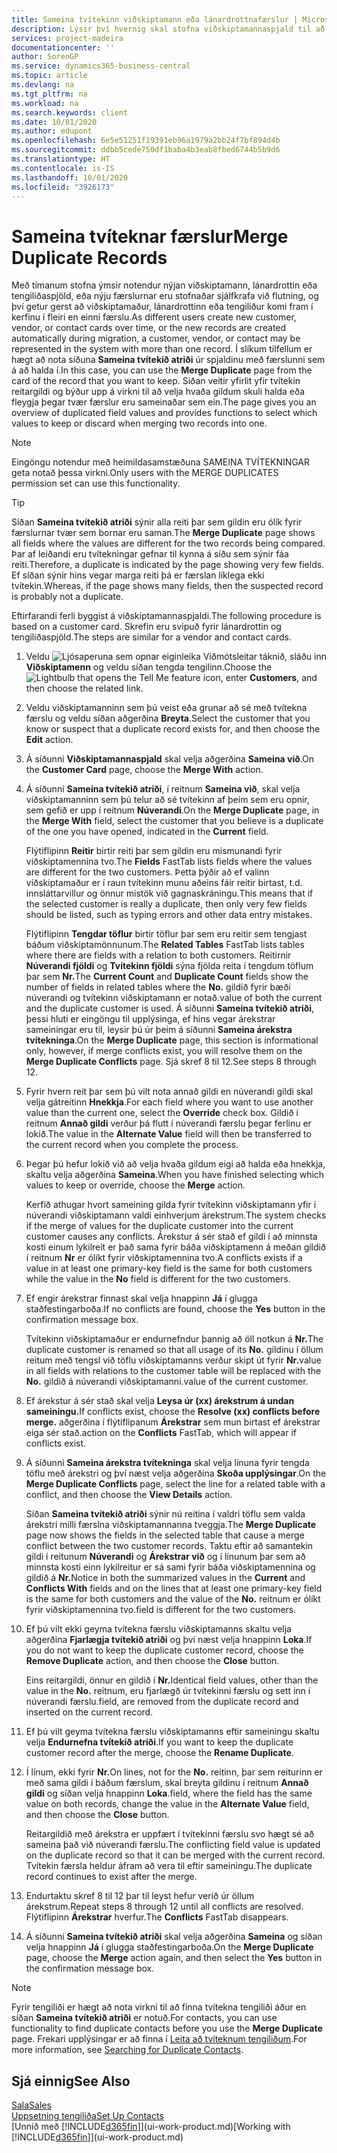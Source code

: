 ```yaml
---
title: Sameina tvítekinn viðskiptamann eða lánardrottnafærslur | Microsoft Docs
description: Lýsir því hvernig skal stofna viðskiptamannaspjald til að skrá upplýsingar um alla nýja viðskiptamenn eða biðlara sem selt er til.
services: project-madeira
documentationcenter: ''
author: SorenGP
ms.service: dynamics365-business-central
ms.topic: article
ms.devlang: na
ms.tgt_pltfrm: na
ms.workload: na
ms.search.keywords: client
ms.date: 10/01/2020
ms.author: edupont
ms.openlocfilehash: 6e5e51251f19391eb96a1979a2bb24f7bf894d4b
ms.sourcegitcommit: ddbb5cede750df1baba4b3eab8fbed6744b5b9d6
ms.translationtype: HT
ms.contentlocale: is-IS
ms.lasthandoff: 10/01/2020
ms.locfileid: "3926173"
---
```

# <a name="merge-duplicate-records"></a><span data-ttu-id="f7850-103">Sameina tvíteknar færslur</span><span class="sxs-lookup"><span data-stu-id="f7850-103">Merge Duplicate Records</span></span>
<span data-ttu-id="f7850-104">Með tímanum stofna ýmsir notendur nýjan viðskiptamann, lánardrottin eða tengiliðaspjöld, eða nýju færslurnar eru stofnaðar sjálfkrafa við flutning, og því getur gerst að viðskiptamaður, lánardrottinn eða tengiliður komi fram í kerfinu í fleiri en einni færslu.</span><span class="sxs-lookup"><span data-stu-id="f7850-104">As different users create new customer, vendor, or contact cards over time, or the new records are created automatically during migration, a customer, vendor, or contact may be represented in the system with more than one record.</span></span> <span data-ttu-id="f7850-105">Í slíkum tilfellum er hægt að nota síðuna **Sameina tvítekið atriði** úr spjaldinu með færslunni sem á að halda í.</span><span class="sxs-lookup"><span data-stu-id="f7850-105">In this case, you can use the **Merge Duplicate** page from the card of the record that you want to keep.</span></span> <span data-ttu-id="f7850-106">Síðan veitir yfirlit yfir tvítekin reitargildi og býður upp á virkni til að velja hvaða gildum skuli halda eða fleygja þegar tvær færslur eru sameinaðar sem ein.</span><span class="sxs-lookup"><span data-stu-id="f7850-106">The page gives you an overview of duplicated field values and provides functions to select which values to keep or discard when merging two records into one.</span></span>

> [!NOTE]
> <span data-ttu-id="f7850-107">Eingöngu notendur með heimildasamstæðuna SAMEINA TVÍTEKNINGAR geta notað þessa virkni.</span><span class="sxs-lookup"><span data-stu-id="f7850-107">Only users with the MERGE DUPLICATES permission set can use this functionality.</span></span>

> [!TIP]
> <span data-ttu-id="f7850-108">Síðan **Sameina tvítekið atriði** sýnir alla reiti þar sem gildin eru ólík fyrir færslurnar tvær sem bornar eru saman.</span><span class="sxs-lookup"><span data-stu-id="f7850-108">The **Merge Duplicate** page shows all fields where the values are different for the two records being compared.</span></span> <span data-ttu-id="f7850-109">Þar af leiðandi eru tvítekningar gefnar til kynna á síðu sem sýnir fáa reiti.</span><span class="sxs-lookup"><span data-stu-id="f7850-109">Therefore, a duplicate is indicated by the page showing very few fields.</span></span> <span data-ttu-id="f7850-110">Ef síðan sýnir hins vegar marga reiti þá er færslan líklega ekki tvítekin.</span><span class="sxs-lookup"><span data-stu-id="f7850-110">Whereas, if the page shows many fields, then the suspected record is probably not a duplicate.</span></span>

<span data-ttu-id="f7850-111">Eftirfarandi ferli byggist á viðskiptamannaspjaldi.</span><span class="sxs-lookup"><span data-stu-id="f7850-111">The following procedure is based on a customer card.</span></span> <span data-ttu-id="f7850-112">Skrefin eru svipuð fyrir lánardrottin og tengiliðaspjöld.</span><span class="sxs-lookup"><span data-stu-id="f7850-112">The steps are similar for a vendor  and contact cards.</span></span>

1. <span data-ttu-id="f7850-113">Veldu ![Ljósaperuna sem opnar eiginleika Viðmótsleitar](media/ui-search/search_small.png "Segðu mér hvað þú vilt gera") táknið, sláðu inn **Viðskiptamenn** og veldu síðan tengda tengilinn.</span><span class="sxs-lookup"><span data-stu-id="f7850-113">Choose the ![Lightbulb that opens the Tell Me feature](media/ui-search/search_small.png "Tell me what you want to do") icon, enter **Customers**, and then choose the related link.</span></span>
2. <span data-ttu-id="f7850-114">Veldu viðskiptamanninn sem þú veist eða grunar að sé með tvítekna færslu og veldu síðan aðgerðina **Breyta**.</span><span class="sxs-lookup"><span data-stu-id="f7850-114">Select the customer that you know or suspect that a duplicate record exists for, and then choose the **Edit** action.</span></span>
3. <span data-ttu-id="f7850-115">Á síðunni **Viðskiptamannaspjald** skal velja aðgerðina **Sameina við**.</span><span class="sxs-lookup"><span data-stu-id="f7850-115">On the **Customer Card** page, choose the **Merge With** action.</span></span>
4. <span data-ttu-id="f7850-116">Á síðunni **Sameina tvítekið atriði**, í reitnum **Sameina við**, skal velja viðskiptamanninn sem þú telur að sé tvítekinn af þeim sem eru opnir, sem gefið er upp í reitnum **Núverandi**.</span><span class="sxs-lookup"><span data-stu-id="f7850-116">On the **Merge Duplicate** page, in the **Merge With** field, select the customer that you believe is a duplicate of the one you have opened, indicated in the **Current** field.</span></span>

    <span data-ttu-id="f7850-117">Flýtiflipinn **Reitir** birtir reiti þar sem gildin eru mismunandi fyrir viðskiptamennina tvo.</span><span class="sxs-lookup"><span data-stu-id="f7850-117">The **Fields** FastTab lists fields where the values are different for the two customers.</span></span> <span data-ttu-id="f7850-118">Þetta þýðir að ef valinn viðskiptamaður er í raun tvítekinn munu aðeins fáir reitir birtast, t.d. innsláttarvillur og önnur mistök við gagnaskráningu.</span><span class="sxs-lookup"><span data-stu-id="f7850-118">This means that if the selected customer is really a duplicate, then only very few fields should be listed, such as typing errors and other data entry mistakes.</span></span>

    <span data-ttu-id="f7850-119">Flýtiflipinn **Tengdar töflur** birtir töflur þar sem eru reitir sem tengjast báðum viðskiptamönnunum.</span><span class="sxs-lookup"><span data-stu-id="f7850-119">The **Related Tables** FastTab lists tables where there are fields with a relation to both customers.</span></span> <span data-ttu-id="f7850-120">Reitirnir **Núverandi fjöldi** og **Tvítekinn fjöldi** sýna fjölda reita í tengdum töflum þar sem **Nr.**</span><span class="sxs-lookup"><span data-stu-id="f7850-120">The **Current Count** and **Duplicate Count** fields show the number of fields in related tables where the **No.**</span></span> <span data-ttu-id="f7850-121">gildið fyrir bæði núverandi og tvítekinn viðskiptamann er notað.</span><span class="sxs-lookup"><span data-stu-id="f7850-121">value of both the current and the duplicate customer is used.</span></span> <span data-ttu-id="f7850-122">Á síðunni **Sameina tvítekið atriði**, þessi hluti er eingöngu til upplýsinga, ef hins vegar árekstrar sameiningar eru til, leysir þú úr þeim á síðunni **Sameina árekstra tvítekninga**.</span><span class="sxs-lookup"><span data-stu-id="f7850-122">On the **Merge Duplicate** page, this section is informational only, however, if merge conflicts exist, you will resolve them on the **Merge Duplicate Conflicts** page.</span></span> <span data-ttu-id="f7850-123">Sjá skref 8 til 12.</span><span class="sxs-lookup"><span data-stu-id="f7850-123">See steps 8 through 12.</span></span>   

5. <span data-ttu-id="f7850-124">Fyrir hvern reit þar sem þú vilt nota annað gildi en núverandi gildi skal velja gátreitinn **Hnekkja**.</span><span class="sxs-lookup"><span data-stu-id="f7850-124">For each field where you want to use another value than the current one, select the **Override** check box.</span></span> <span data-ttu-id="f7850-125">Gildið í reitnum **Annað gildi** verður þá flutt í núverandi færslu þegar ferlinu er lokið.</span><span class="sxs-lookup"><span data-stu-id="f7850-125">The value in the **Alternate Value** field will then be transferred to the current record when you complete the process.</span></span>
6. <span data-ttu-id="f7850-126">Þegar þú hefur lokið við að velja hvaða gildum eigi að halda eða hnekkja, skaltu velja aðgerðina **Sameina**.</span><span class="sxs-lookup"><span data-stu-id="f7850-126">When you have finished selecting which values to keep or override, choose the **Merge** action.</span></span>

    <span data-ttu-id="f7850-127">Kerfið athugar hvort sameining gilda fyrir tvítekinn viðskiptamann yfir í núverandi viðskiptamann valdi einhverjum árekstrum.</span><span class="sxs-lookup"><span data-stu-id="f7850-127">The system checks if the merge of values for the duplicate customer into the current customer causes any conflicts.</span></span> <span data-ttu-id="f7850-128">Árekstur á sér stað ef gildi í að minnsta kosti einum lykilreit er það sama fyrir báða viðskiptamenn á meðan gildið í reitnum **Nr** er ólíkt fyrir viðskiptamennina tvo.</span><span class="sxs-lookup"><span data-stu-id="f7850-128">A conflicts exists if a value in at least one primary-key field is the same for both customers while the value in the **No** field is different for the two customers.</span></span>

7. <span data-ttu-id="f7850-129">Ef engir árekstrar finnast skal velja hnappinn **Já** í glugga staðfestingarboða.</span><span class="sxs-lookup"><span data-stu-id="f7850-129">If no conflicts are found, choose the **Yes** button in the confirmation message box.</span></span>

    <span data-ttu-id="f7850-130">Tvítekinn viðskiptamaður er endurnefndur þannig að öll notkun á **Nr.**</span><span class="sxs-lookup"><span data-stu-id="f7850-130">The duplicate customer is renamed so that all usage of its **No.**</span></span> <span data-ttu-id="f7850-131">gildinu í öllum reitum með tengsl við töflu viðskiptamanns verður skipt út fyrir **Nr.**</span><span class="sxs-lookup"><span data-stu-id="f7850-131">value in all fields with relations to the customer table will be replaced with the **No.**</span></span> <span data-ttu-id="f7850-132">gildið á núverandi viðskiptamanni.</span><span class="sxs-lookup"><span data-stu-id="f7850-132">value of the current customer.</span></span>
8. <span data-ttu-id="f7850-133">Ef árekstur á sér stað skal velja **Leysa úr (xx) árekstrum á undan sameiningu.**</span><span class="sxs-lookup"><span data-stu-id="f7850-133">If conflicts exist, choose the **Resolve (xx) conflicts before merge.**</span></span> <span data-ttu-id="f7850-134">aðgerðina í flýtiflipanum **Árekstrar** sem mun birtast ef árekstrar eiga sér stað.</span><span class="sxs-lookup"><span data-stu-id="f7850-134">action on the **Conflicts** FastTab, which will appear if conflicts exist.</span></span>
9. <span data-ttu-id="f7850-135">Á síðunni **Sameina árekstra tvítekninga** skal velja línuna fyrir tengda töflu með árekstri og því næst velja aðgerðina **Skoða upplýsingar**.</span><span class="sxs-lookup"><span data-stu-id="f7850-135">On the **Merge Duplicate Conflicts** page, select the line for a related table with a conflict, and then choose the **View Details** action.</span></span>

    <span data-ttu-id="f7850-136">Síðan **Sameina tvítekið atriði** sýnir nú reitina í valdri töflu sem valda árekstri milli færslna viðskiptamannanna tveggja.</span><span class="sxs-lookup"><span data-stu-id="f7850-136">The **Merge Duplicate** page now shows the fields in the selected table that cause a merge conflict between the two customer records.</span></span> <span data-ttu-id="f7850-137">Taktu eftir að samantekin gildi í reitunum **Núverandi** og **Árekstrar við** og í línunum þar sem að minnsta kosti einn lykilreitur er sá sami fyrir báða viðskiptamennina og gildið á **Nr.**</span><span class="sxs-lookup"><span data-stu-id="f7850-137">Notice in both the summarized values in the **Current** and **Conflicts With** fields and on the lines that at least one primary-key field is the same for both customers and the value of the **No.**</span></span> <span data-ttu-id="f7850-138">reitnum er ólíkt fyrir viðskiptamennina tvo.</span><span class="sxs-lookup"><span data-stu-id="f7850-138">field is different for the two customers.</span></span>   
10. <span data-ttu-id="f7850-139">Ef þú vilt ekki geyma tvítekna færslu viðskiptamanns skaltu velja aðgerðina **Fjarlægja tvítekið atriði** og því næst velja hnappinn **Loka**.</span><span class="sxs-lookup"><span data-stu-id="f7850-139">If you do not want to keep the duplicate customer record, choose the **Remove Duplicate** action, and then choose the **Close** button.</span></span>

    <span data-ttu-id="f7850-140">Eins reitargildi, önnur en gildið í **Nr.**</span><span class="sxs-lookup"><span data-stu-id="f7850-140">Identical field values, other than the value in the **No.**</span></span> <span data-ttu-id="f7850-141">reitnum, eru fjarlægð úr tvítekinni færslu og sett inn í núverandi færslu.</span><span class="sxs-lookup"><span data-stu-id="f7850-141">field, are removed from the duplicate record and inserted on the current record.</span></span>
11. <span data-ttu-id="f7850-142">Ef þú vilt geyma tvítekna færslu viðskiptamanns eftir sameiningu skaltu velja **Endurnefna tvítekið atriði**.</span><span class="sxs-lookup"><span data-stu-id="f7850-142">If you want to keep the duplicate customer record after the merge,  choose the **Rename Duplicate**.</span></span>
12. <span data-ttu-id="f7850-143">Í línum, ekki fyrir **Nr.**</span><span class="sxs-lookup"><span data-stu-id="f7850-143">On lines, not for the **No.**</span></span> <span data-ttu-id="f7850-144">reitinn, þar sem reiturinn er með sama gildi í báðum færslum, skal breyta gildinu í reitnum **Annað gildi** og síðan velja hnappinn **Loka**.</span><span class="sxs-lookup"><span data-stu-id="f7850-144">field, where the field has the same value on both records, change the value in the **Alternate Value** field, and then choose the **Close** button.</span></span>

    <span data-ttu-id="f7850-145">Reitargildið með árekstra er uppfært í tvítekinni færslu svo hægt sé að sameina það við núverandi færslu.</span><span class="sxs-lookup"><span data-stu-id="f7850-145">The conflicting field value is updated on the duplicate record so that it can be merged with the current record.</span></span> <span data-ttu-id="f7850-146">Tvítekin færsla heldur áfram að vera til eftir sameiningu.</span><span class="sxs-lookup"><span data-stu-id="f7850-146">The duplicate record continues to exist after the merge.</span></span>
13. <span data-ttu-id="f7850-147">Endurtaktu skref 8 til 12 þar til leyst hefur verið úr öllum árekstrum.</span><span class="sxs-lookup"><span data-stu-id="f7850-147">Repeat steps 8 through 12 until all conflicts are resolved.</span></span> <span data-ttu-id="f7850-148">Flýtiflipinn **Árekstrar** hverfur.</span><span class="sxs-lookup"><span data-stu-id="f7850-148">The **Conflicts** FastTab disappears.</span></span>
14. <span data-ttu-id="f7850-149">Á síðunni **Sameina tvítekið atriði** skal velja aðgerðina **Sameina** og síðan velja hnappinn **Já** í glugga staðfestingarboða.</span><span class="sxs-lookup"><span data-stu-id="f7850-149">On the **Merge Duplicate** page, choose the **Merge** action again, and then select the **Yes** button in the confirmation message box.</span></span>

> [!NOTE]
> <span data-ttu-id="f7850-150">Fyrir tengiliði er hægt að nota virkni til að finna tvítekna tengiliði áður en síðan **Sameina tvítekið atriði** er notuð.</span><span class="sxs-lookup"><span data-stu-id="f7850-150">For contacts, you can use functionality to find duplicate contacts before you use the **Merge Duplicate** page.</span></span> <span data-ttu-id="f7850-151">Frekari upplýsingar er að finna í [Leita að tvíteknum tengiliðum](marketing-setup-contacts.md#searching-for-duplicate-contacts).</span><span class="sxs-lookup"><span data-stu-id="f7850-151">For more information, see [Searching for Duplicate Contacts](marketing-setup-contacts.md#searching-for-duplicate-contacts).</span></span>

## <a name="see-also"></a><span data-ttu-id="f7850-152">Sjá einnig</span><span class="sxs-lookup"><span data-stu-id="f7850-152">See Also</span></span>
[<span data-ttu-id="f7850-153">Sala</span><span class="sxs-lookup"><span data-stu-id="f7850-153">Sales</span></span>](sales-manage-sales.md)  
[<span data-ttu-id="f7850-154">Uppsetning tengiliða</span><span class="sxs-lookup"><span data-stu-id="f7850-154">Set Up Contacts</span></span>](marketing-setup-contacts.md)  
<span data-ttu-id="f7850-155">[Unnið með [!INCLUDE[d365fin](includes/d365fin_md.md)]](ui-work-product.md)</span><span class="sxs-lookup"><span data-stu-id="f7850-155">[Working with [!INCLUDE[d365fin](includes/d365fin_md.md)]](ui-work-product.md)</span></span>
